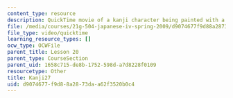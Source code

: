 ```yaml
---
content_type: resource
description: QuickTime movie of a kanji character being painted with a brush.
file: /media/courses/21g-504-japanese-iv-spring-2009/d9074677f9d88a2873daa62f3520b0c4_Kanji27.mov
file_type: video/quicktime
learning_resource_types: []
ocw_type: OCWFile
parent_title: Lesson 20
parent_type: CourseSection
parent_uid: 1658c715-de8b-1752-598d-a7d8228f0109
resourcetype: Other
title: Kanji27
uid: d9074677-f9d8-8a28-73da-a62f3520b0c4
---
```

